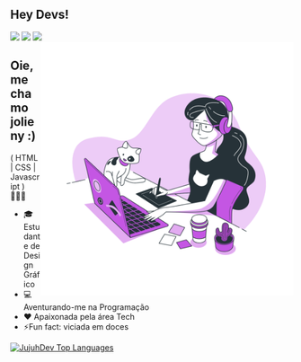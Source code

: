 ## Hey Devs!

<div>
  <a href="www.linkedin.com/in/jolieny-moraes-a6b808261" target="_blank"><img src="https://img.shields.io/badge/-LinkedIn-%230077B5?style=for-the-badge&logo=linkedin&logoColor=white"target="_blank"></a> 
  <a href="mailto:jujudev@gmail.com"><img src="https://img.shields.io/badge/-Gmail-%23333?style=for-the-badge&logo=gmail&logoColor=white" target="_blank"></a>
  <a href="#"><img src="https://img.shields.io/badge/-Website-%23a626a6?style=for-the-badge" target="_blank"></a>
  </div>

  <img align="right" alt= "Designer dev" src="https://github.com/jujuhdev/jujuhdev/blob/main/Designer%20girl-bro.png" width="450"/>

  ## Oie, me chamo jolieny :)
  ( HTML | CSS | Javascript ) 👩🏻‍💻
- 🎓 Estudante de Design Gráfico
- 💻  Aventurando-me na Programação
- ❤️ Apaixonada pela área Tech
- ⚡Fun fact: viciada em doces

<div align="left">
  <a href="https://github.com/anuraghazra/github-readme-stats">
  <img src="https://github-readme-stats.vercel.app/api/top-langs/?username=jujuhdev&theme=blue-white" alt="JujuhDev Top Languages">
</a>
</div>





